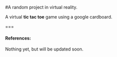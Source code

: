 #A random project in virtual reality.

A virtual **tic tac toe** game using a google cardboard. 


===
#### References:
Nothing yet, but will be updated soon.
